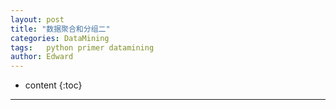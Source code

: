 ```yaml
---
layout: post
title: "数据聚合和分组二"
categories: DataMining
tags:   python primer datamining
author: Edward
---
```


* content
{:toc}


--------------------

